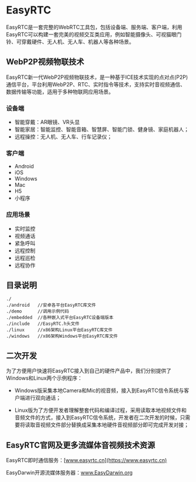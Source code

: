 # EasyRTC

EasyRTC是一套完整的WebRTC工具包，包括设备端、服务端、客户端，利用EasyRTC可以构建一套完美的视频交互类应用，例如智能摄像头、可视猫眼门铃、可穿戴硬件、无人机、无人车、机器人等各种场景。


## WebP2P视频物联技术

EasyRTC新一代WebP2P视频物联技术，是一种基于ICE技术实现的点对点(P2P)通信平台，平台利用WebP2P、RTC、实时指令等技术，支持实时音视频通信、数据传输等功能，适用于多种物联网应用场景。

### 设备端
- 智能穿戴：AR眼镜、VR头显
- 智能家居：智能监控、智能音箱、智慧屏、智能门锁、健身镜、家庭机器人；
- 远程操控：无人机、无人车、行车记录仪；

### 客户端
- Android
- iOS
- Windows
- Mac
- H5
- 小程序

### 应用场景
- 实时监控
- 视频通话
- 紧急呼叫
- 远程控制
- 远程巡检
- 远程协作

## 目录说明

	./
	./android	//安卓各平台EasyRTC库文件
	./demo		//调用示例代码
	./embedded	//各种嵌入式平台EasyRTC设备端版本
	./include	//EasyRTC.h头文件
	./linux		//x86架构Linux平台EasyRTC库文件
	./windows	//x86架构Windows平台EasyRTC库文件

## 二次开发

为了方便用户快速将EasyRTC接入到自己的硬件产品中，我们分别提供了Windows和Linux两个示例程序：

- Windows版采集本地Camera和Mic的视音频，接入到EasyRTC信令系统与客户端进行双向通话；

- Linux版为了方便开发者理解整套代码和编译过程，采用读取本地视频文件和音频文件的方式，接入到EasyRTC信令系统，开发者在二次开发的时候，只需要将读取音视频文件部分替换成采集本地硬件音视频部分即可完成开发对接；


## EasyRTC官网及更多流媒体音视频技术资源

EasyRTC即时通信服务：[www.easyrtc.cn](https://www.easyrtc.cn)

EasyDarwin开源流媒体服务器：<a href="https://www.easydarwin.org" target="_blank" title="EasyDarwin开源流媒体服务器">www.EasyDarwin.org</a>

